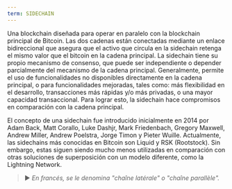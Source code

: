 ```yaml
---
term: SIDECHAIN
---
```


Una blockchain diseñada para operar en paralelo con la blockchain principal de Bitcoin. Las dos cadenas están conectadas mediante un enlace bidireccional que asegura que el activo que circula en la sidechain retenga el mismo valor que el bitcoin en la cadena principal. La sidechain tiene su propio mecanismo de consenso, que puede ser independiente o depender parcialmente del mecanismo de la cadena principal. Generalmente, permite el uso de funcionalidades no disponibles directamente en la cadena principal, o para funcionalidades mejoradas, tales como: más flexibilidad en el desarrollo, transacciones más rápidas y/o más privadas, o una mayor capacidad transaccional. Para lograr esto, la sidechain hace compromisos en comparación con la cadena principal.

El concepto de una sidechain fue introducido inicialmente en 2014 por Adam Back, Matt Corallo, Luke Dashjr, Mark Friedenbach, Gregory Maxwell, Andrew Miller, Andrew Poelstra, Jorge Timon y Pieter Wuille. Actualmente, las sidechains más conocidas en Bitcoin son Liquid y RSK (Rootstock). Sin embargo, estas siguen siendo mucho menos utilizadas en comparación con otras soluciones de superposición con un modelo diferente, como la Lightning Network.

> ► *En francés, se le denomina "chaîne latérale" o "chaîne parallèle".*